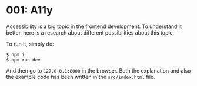 # 001: A11y

Accessibility is a big topic in the frontend development. To understand it better, here is a research about different possibilities about this topic.

To run it, simply do:

```console
$ npm i
$ npm run dev
```

And then go to `127.0.0.1:8000` in the browser. Both the explanation and also the example code has been written in the `src/index.html` file.
